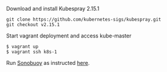 Download and install Kubespray 2.15.1
```shell
git clone https://github.com/kubernetes-sigs/kubespray.git
git checkout v2.15.1
```

Start vagrant deployment and access kube-master
```shell
$ vagrant up
$ vagrant ssh k8s-1
```

Run [Sonobuoy](https://github.com/heptio/sonobuoy) as instructed [here](https://github.com/cncf/k8s-conformance/blob/master/instructions.md).
